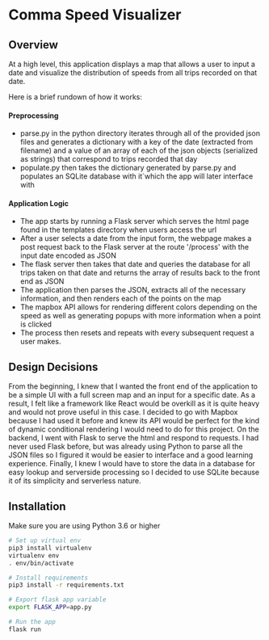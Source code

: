 # Comma Speed Visualizer

## Overview
At a high level, this application displays a map that allows a user to input a date and visualize the distribution of speeds from all trips recorded on that date.

Here is a brief rundown of how it works: 

#### Preprocessing
* parse.py in the python directory iterates through all of the provided json files and generates a dictionary with a key of the date (extracted from filename) and a value of an array of each of the json objects (serialized as strings) that correspond to trips recorded that day
* populate.py then takes the dictionary generated by parse.py and populates an SQLite database with it`which the app will later interface with

#### Application Logic
* The app starts by running a Flask server which serves the html page found in the templates directory when users access the url 
* After a user selects a date from the input form, the webpage makes a post request back to the Flask server at the route '/process' with the input date encoded as JSON
* The flask server then takes that date and queries the database for all trips taken on that date and returns the array of results back to the front end as JSON
* The application then parses the JSON, extracts all of the necessary information, and then renders each of the points on the map
* The mapbox API allows for rendering different colors depending on the speed as well as generating popups with more information when a point is clicked
* The process then resets and repeats with every subsequent request a user makes.

## Design Decisions
From the beginning, I knew that I wanted the front end of the application to be a simple UI with a full screen map and an input for a specific date. 
As a result, I felt like a framework like React would be overkill as it is quite heavy and would not prove useful in this case. 
I decided to go with Mapbox because I had used it before and knew its API would be perfect for the kind of dynamic conditional rendering I would need to do for this project. 
On the backend, I went with Flask to serve the html and respond to requests. I had never used Flask before, but was already using Python to parse all the JSON files so I figured it would be easier to interface and a good learning experience.
Finally, I knew I would have to store the data in a database for easy lookup and serverside processing so I decided to use SQLite because it of its simplicity and serverless nature.

## Installation
Make sure you are using Python 3.6 or higher

```bash
# Set up virtual env
pip3 install virtualenv
virtualenv env
. env/bin/activate 

# Install requirements
pip3 install -r requirements.txt

# Export flask app variable
export FLASK_APP=app.py

# Run the app
flask run
```
